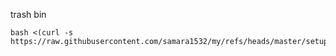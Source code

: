 trash bin

```
bash <(curl -s https://raw.githubusercontent.com/samara1532/my/refs/heads/master/setup_speedtest.sh)
```
